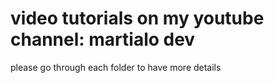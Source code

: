 # video tutorials on my youtube channel: martialo dev

please go through each folder to have more details

